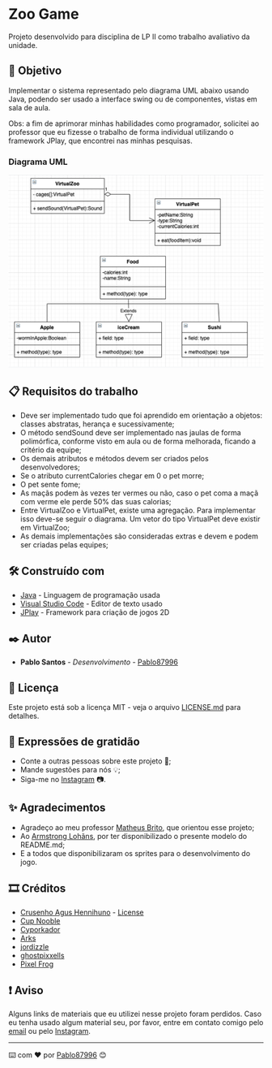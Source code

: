 # Zoo Game

Projeto desenvolvido para disciplina de LP II como trabalho avaliativo da unidade.

## 🚀 Objetivo
Implementar o sistema representado pelo diagrama UML abaixo usando Java, podendo ser usado a interface swing ou de componentes, vistas em sala de aula.

Obs: a fim de aprimorar minhas habilidades como programador, solicitei ao professor que eu fizesse o trabalho de forma individual utilizando o framework JPlay, que encontrei nas minhas pesquisas.

### Diagrama UML
![Diagrama UML do sistema](https://github.com/Pablo87996/Zoo_Game/blob/194099e6bf48c9ab90b557ccfc9d15447bc1aea9/Diagrama%20UML.png)

## 📋 Requisitos do trabalho

* Deve ser implementado tudo que foi aprendido em orientação a objetos: classes abstratas, herança e sucessivamente;
* O método sendSound deve ser implementado nas jaulas de forma polimórfica, conforme visto em aula ou de forma melhorada, ficando a critério da equipe;
* Os demais atributos e métodos devem ser criados pelos desenvolvedores;
* Se o atributo currentCalories chegar em 0 o pet morre;
* O pet sente fome;
* As maçãs podem às vezes ter vermes ou não, caso o pet coma a maçã com verme ele perde 50% das suas calorias;
* Entre VirtualZoo e VirtualPet, existe uma agregação. Para implementar isso deve-se seguir o diagrama. Um vetor do tipo VirtualPet deve existir em VirtualZoo; 
* As demais implementações são consideradas extras e devem e podem ser criadas pelas equipes;

## 🛠️ Construído com

* [Java](https://www.java.com/) - Linguagem de programação usada
* [Visual Studio Code](https://code.visualstudio.com/) - Editor de texto usado
* [JPlay](http://www2.ic.uff.br/jplay/index.html) - Framework para criação de jogos 2D

## ✒️ Autor

* **Pablo Santos** - *Desenvolvimento* - [Pablo87996](https://github.com/Pablo87996)

## 📄 Licença

Este projeto está sob a licença MIT - veja o arquivo [LICENSE.md](https://github.com/Pablo87996/Zoo_Game/blob/main/LICENSE) para detalhes.

## 🎁 Expressões de gratidão

* Conte a outras pessoas sobre este projeto 📢;
* Mande sugestões para nós 💡;
* Siga-me no [Instagram](https://www.instagram.com/space_01_official/) 📷.

## ✨ Agradecimentos

* Agradeço ao meu professor [Matheus Brito](https://github.com/matheus-brito-dev), que orientou esse projeto;
* Ao [Armstrong Lohãns](https://github.com/lohhans), por ter disponibilizado o presente modelo do README.md;
* E a todos que disponibilizaram os sprites para o desenvolvimento do jogo.

## 🎞 Créditos

* [Crusenho Agus Hennihuno](https://crusenho.itch.io) - [License](https://creativecommons.org/licenses/by-nd/4.0/)
* [Cup Nooble](https://cupnooble.itch.io/)
* [Cyporkador](https://cypor.itch.io/)
* [Arks](https://twitter.com/ScissorMarks)
* [jordizzle](https://jordizzle.itch.io/)
* [ghostpixxells](https://ghostpixxells.itch.io/)
* [Pixel Frog](https://pixelfrog-assets.itch.io/)

## ❗ Aviso

Alguns links de materiais que eu utilizei nesse projeto foram perdidos. Caso eu tenha usado algum material seu, por favor, entre em contato comigo pelo [email](mailto:spaceprojects01@gmail.com) ou pelo [Instagram](https://www.instagram.com/space_01_official/).

---
⌨️ com ❤️ por [Pablo87996](https://github.com/Pablo87996) 😊
